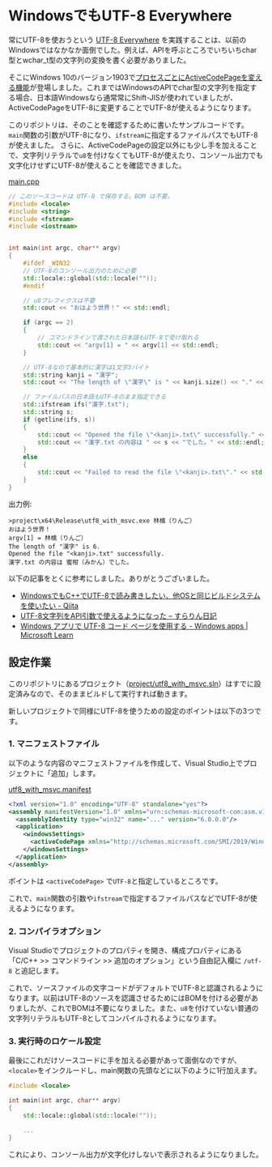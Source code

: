 # WindowsでもUTF-8 Everywhere

常にUTF-8を使おうという [UTF-8 Everywhere](http://utf8everywhere.org/) を実践することは、以前のWindowsではなかなか面倒でした。例えば、APIを呼ぶところでいちいちchar型とwchar_t型の文字列の変換を書く必要がありました。

そこにWindows 10のバージョン1903で[プロセスごとにActiveCodePageを変える機能](https://learn.microsoft.com/ja-jp/windows/apps/design/globalizing/use-utf8-code-page)が登場しました。これまではWindowsのAPIでchar型の文字列を指定する場合、日本語Windowsなら通常常にShift-JISが使われていましたが、ActiveCodePageをUTF-8に変更することでUTF-8が使えるようになります。

このリポジトリは、そのことを確認するために書いたサンプルコードです。
`main`関数の引数がUTF-8になり、`ifstream`に指定するファイルパスでもUTF-8が使えました。
さらに、ActiveCodePageの設定以外にも少し手を加えることで、文字列リテラルで`u8`を付けなくてもUTF-8が使えたり、コンソール出力でも文字化けせずにUTF-8が使えることを確認できました。

[main.cpp](main.cpp)

```cpp
// このソースコードは UTF-8 で保存する。BOM は不要。
#include <locale>
#include <string>
#include <fstream>
#include <iostream>


int main(int argc, char** argv)
{
    #ifdef _WIN32
    // UTF-8のコンソール出力のために必要
    std::locale::global(std::locale(""));
    #endif

    // u8プレフィクスは不要
    std::cout << "おはよう世界！" << std::endl;

    if (argc == 2)
    {
        // コマンドラインで渡された日本語もUTF-8で受け取れる
        std::cout << "argv[1] = " << argv[1] << std::endl;
    }

    // UTF-8なので基本的に漢字は1文字3バイト
    std::string kanji = "漢字";
    std::cout << "The length of \"漢字\" is " << kanji.size() << "." << std::endl;

    // ファイルパスの日本語もUTF-8のまま指定できる
    std::ifstream ifs("漢字.txt");
    std::string s;
    if (getline(ifs, s))
    {
        std::cout << "Opened the file \"<kanji>.txt\" successfully." << std::endl;
        std::cout << "漢字.txt の内容は " << s << "でした。" << std::endl;
    }
    else
    {
        std::cout << "Failed to read the file \"<kanji>.txt\"." << std::endl;
    }
}
```

出力例:
```
>project\x64\Release\utf8_with_msvc.exe 林檎（りんご）
おはよう世界！
argv[1] = 林檎（りんご）
The length of "漢字" is 6.
Opened the file "<kanji>.txt" successfully.
漢字.txt の内容は 蜜柑（みかん）でした。
```

以下の記事をとくに参考にしました。ありがとうございました。

 - [WindowsでもC++でUTF-8で読み書きしたい、他OSと同じビルドシステムを使いたい - Qiita](https://qiita.com/tats-u/items/ef149aee6b69407db79b)
 - [UTF-8文字列をAPI引数で使えるようになった – すらりん日記](https://blog.techlab-xe.net/using-string-utf-8-winapi/)
 - [Windows アプリで UTF-8 コード ページを使用する - Windows apps | Microsoft Learn](https://learn.microsoft.com/ja-jp/windows/apps/design/globalizing/use-utf8-code-page)


## 設定作業

このリポジトリにあるプロジェクト（[project/utf8_with_msvc.sln](project/utf8_with_msvc.sln)）はすでに設定済みなので、そのままビルドして実行すれば動きます。

新しいプロジェクトで同様にUTF-8を使うための設定のポイントは以下の3つです。

### 1. マニフェストファイル

以下のような内容のマニフェストファイルを作成して、Visual Studio上でプロジェクトに「追加」します。

[utf8_with_msvc.manifest](project/utf8_with_msvc.manifest)

```xml
<?xml version="1.0" encoding="UTF-8" standalone="yes"?>
<assembly manifestVersion="1.0" xmlns="urn:schemas-microsoft-com:asm.v1">
  <assemblyIdentity type="win32" name="..." version="6.0.0.0"/>
  <application>
    <windowsSettings>
      <activeCodePage xmlns="http://schemas.microsoft.com/SMI/2019/WindowsSettings">UTF-8</activeCodePage>
    </windowsSettings>
  </application>
</assembly>
```
ポイントは `<activeCodePage>` で`UTF-8`と指定しているところです。

これで、`main`関数の引数や`ifstream`で指定するファイルパスなどでUTF-8が使えるようになります。


### 2. コンパイラオプション

Visual Studioでプロジェクトのプロパティを開き、構成プロパティにある「C/C++ >> コマンドライン >> 追加のオプション」という自由記入欄に `/utf-8` と追記します。

これで、ソースファイルの文字コードがデフォルトでUTF-8と認識されるようになります。以前はUTF-8のソースを認識させるためにはBOMを付ける必要がありましたが、これでBOMは不要になりました。また、`u8`を付けていない普通の文字列リテラルもUTF-8としてコンパイルされるようになります。


### 3. 実行時のロケール設定

最後にこれだけソースコードに手を加える必要があって面倒なのですが、`<locale>`をインクルードし、main関数の先頭などに以下のように1行加えます。

```cpp
#include <locale>

int main(int argc, char** argv)
{
    std::locale::global(std::locale(""));

    ...
}
```

これにより、コンソール出力が文字化けしないで表示されるようになりました。

